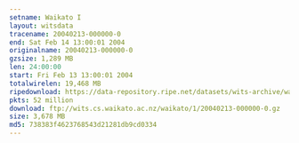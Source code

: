 ```yaml
---
setname: Waikato I
layout: witsdata
tracename: 20040213-000000-0
end: Sat Feb 14 13:00:01 2004
originalname: 20040213-000000-0
gzsize: 1,289 MB
len: 24:00:00
start: Fri Feb 13 13:00:01 2004
totalwirelen: 19,468 MB
ripedownload: https://data-repository.ripe.net/datasets/wits-archive/waikato/1/20040213-000000-0.gz
pkts: 52 million
download: ftp://wits.cs.waikato.ac.nz/waikato/1/20040213-000000-0.gz
size: 3,678 MB
md5: 738383f4623768543d21281db9cd0334
---
```

